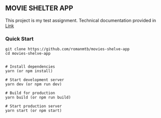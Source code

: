 ## MOVIE SHELTER APP

This project is my test assignment.
Technical documentation provided in [Link](https://github.com/romanmtb/movies-shelve-app/wiki)

### Quick Start

```
git clone https://github.com/romanmtb/movies-shelve-app
cd movies-shelve-app


# Install dependencies
yarn (or npm install)

# Start development server
yarn dev (or npm run dev)

# Build for production
yarn build (or npm run build)

# Start production server
yarn start (or npm start)
```


